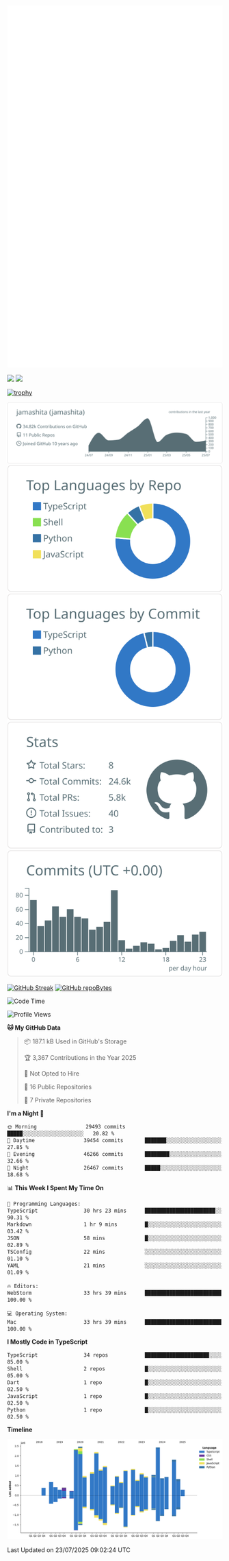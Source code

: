 [![](https://raw.githubusercontent.com/jamashita/jamashita/main/github-metrics.svg)](https://metrics.lecoq.io)

[![](https://github-readme-stats.vercel.app/api?username=jamashita&show_icons=ture&count_private=true)](https://github.com/anuraghazra/github-readme-stats)
[![](https://github-readme-stats.vercel.app/api/top-langs/?username=jamashita&layout=compact)](https://github.com/anuraghazra/github-readme-stats)

[![trophy](https://github-profile-trophy.vercel.app/?username=jamashita)](https://github.com/ryo-ma/github-profile-trophy)

[![](https://raw.githubusercontent.com/jamashita/jamashita/main/profile-summary-card-output/default/0-profile-details.svg)](https://github.com/vn7n24fzkq/github-profile-summary-cards)
[![](https://raw.githubusercontent.com/jamashita/jamashita/main/profile-summary-card-output/default/1-repos-per-language.svg)](https://github.com/vn7n24fzkq/github-profile-summary-cards) [![](https://raw.githubusercontent.com/jamashita/jamashita/main/profile-summary-card-output/default/2-most-commit-language.svg)](https://github.com/vn7n24fzkq/github-profile-summary-cards)
[![](https://raw.githubusercontent.com/jamashita/jamashita/main/profile-summary-card-output/default/3-stats.svg)](https://github.com/vn7n24fzkq/github-profile-summary-cards) [![](https://raw.githubusercontent.com/jamashita/jamashita/main/profile-summary-card-output/default/4-productive-time.svg)](https://github.com/vn7n24fzkq/github-profile-summary-cards)

[![GitHub Streak](http://github-readme-streak-stats.herokuapp.com?user=jamashita)](https://git.io/streak-stats)
[![GitHub repoBytes](https://github-repo-bytecounter.vercel.app/api?username=jamashita)](https://github.com/yamaccu/Github-Repo-ByteCounter)

<!--START_SECTION:waka-->
![Code Time](http://img.shields.io/badge/Code%20Time-2%2C671%20hrs%2054%20mins-blue)

![Profile Views](http://img.shields.io/badge/Profile%20Views-5-blue)

**🐱 My GitHub Data** 

> 📦 187.1 kB Used in GitHub's Storage 
 > 
> 🏆 3,367 Contributions in the Year 2025
 > 
> 🚫 Not Opted to Hire
 > 
> 📜 16 Public Repositories 
 > 
> 🔑 7 Private Repositories 
 > 
**I'm a Night 🦉** 

```text
🌞 Morning                29493 commits       █████░░░░░░░░░░░░░░░░░░░░   20.82 % 
🌆 Daytime                39454 commits       ███████░░░░░░░░░░░░░░░░░░   27.85 % 
🌃 Evening                46266 commits       ████████░░░░░░░░░░░░░░░░░   32.66 % 
🌙 Night                  26467 commits       █████░░░░░░░░░░░░░░░░░░░░   18.68 % 
```


📊 **This Week I Spent My Time On** 

```text
💬 Programming Languages: 
TypeScript               30 hrs 23 mins      ███████████████████████░░   90.31 % 
Markdown                 1 hr 9 mins         █░░░░░░░░░░░░░░░░░░░░░░░░   03.42 % 
JSON                     58 mins             █░░░░░░░░░░░░░░░░░░░░░░░░   02.89 % 
TSConfig                 22 mins             ░░░░░░░░░░░░░░░░░░░░░░░░░   01.10 % 
YAML                     21 mins             ░░░░░░░░░░░░░░░░░░░░░░░░░   01.09 % 

🔥 Editors: 
WebStorm                 33 hrs 39 mins      █████████████████████████   100.00 % 

💻 Operating System: 
Mac                      33 hrs 39 mins      █████████████████████████   100.00 % 
```

**I Mostly Code in TypeScript** 

```text
TypeScript               34 repos            █████████████████████░░░░   85.00 % 
Shell                    2 repos             █░░░░░░░░░░░░░░░░░░░░░░░░   05.00 % 
Dart                     1 repo              █░░░░░░░░░░░░░░░░░░░░░░░░   02.50 % 
JavaScript               1 repo              █░░░░░░░░░░░░░░░░░░░░░░░░   02.50 % 
Python                   1 repo              █░░░░░░░░░░░░░░░░░░░░░░░░   02.50 % 
```



**Timeline**

![Lines of Code chart](https://raw.githubusercontent.com/jamashita/jamashita/main/assets/bar_graph.png)


 Last Updated on 23/07/2025 09:02:24 UTC
<!--END_SECTION:waka-->
